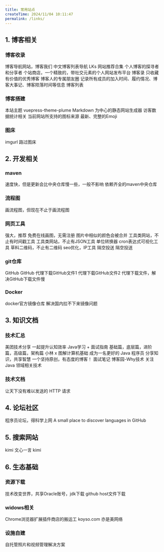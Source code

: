 ```yaml
---
title: 常用站点
createTime: 2024/11/04 10:11:47
permalink: /links/
---
```


## 1. 博客相关

### 博客收录
<CardGrid>
  <LinkCard title="BlogWe" icon="https://blogwe.com/img/logo8831.gif" href="https://blogwe.com/">
    博客导航网站，博客我们
  </LinkCard>
  <LinkCard title="中文博客列表导航项目" icon="https://zhblogs.ohyee.cc/logo.png" href="https://zhblogs.ohyee.cc/?tab=blog_list">
    中文博客列表导航
  </LinkCard>
  <LinkCard title="良心到难以置信的网站推荐" icon="fa6-solid:blog" href="https://lkssite.vip">
    LKs 网站推荐合集
  </LinkCard>
  <LinkCard title="BlogFinder" icon="fa6-solid:blog" href="https://bf.zzxworld.com">
    个人博客的探寻者和分享者
  </LinkCard>
  <LinkCard title="storeweb" icon="fa6-solid:blog" href="https://storeweb.cn">
    个站商店，一个精致的，带社交元素的个人网站发布平台
  </LinkCard>
  <LinkCard title="博客录" icon="fa6-solid:blog" href="https://boke.lu">
    博客录
  </LinkCard>

  <LinkCard title="博客志" icon="fa6-solid:blog" href="http://www.jetli.com.cn/">
    只收藏有价值的优秀博客
  </LinkCard>

  <LinkCard title="博友圈" icon="fa6-solid:blog" href="https://www.boyouquan.com/home">
    博客人的专属朋友圈
  </LinkCard>
  <LinkCard title="十年之约" icon="fa6-solid:blog" href="https://www.foreverblog.cn">
    记录所有成员的加入时间、履约情况、博客大事记、博客陨落时间等信息
  </LinkCard>
  <LinkCard title="博客列表" icon="fa6-solid:blog" href="https://github.com/timqian/chinese-independent-blogs">
    博客列表
  </LinkCard>



</CardGrid>

### 博客搭建
<CardGrid>
  <LinkCard title="theme-plume" icon="https://theme-plume.vuejs.press/plume.png" href="https://theme-plume.vuejs.press/guide/intro/">
    本站主题 vuepress-theme-plume
  </LinkCard>
  <LinkCard title="vuepress" icon="devicon:vuejs" href="https://v2.vuepress.vuejs.org/zh/guide/getting-started.html">
    Markdown 为中心的静态网站生成器
  </LinkCard>
  <LinkCard title="百度统计" icon="https://www.baidu.com/img/flexible/logo/pc/result.png" href="https://tongji.baidu.com/main/setting/10000462173/home/site/index">
    访客数据统计相关
  </LinkCard>
  <LinkCard title="iconify图标" icon="fluent-emoji-flat:zany-face" href="https://icon-sets.iconify.design">
    当前网站所支持的图标来源
  </LinkCard>
  <LinkCard title="emoji大全" icon="mdi:emoji-poop" href="https://www.emojiall.com/zh-hans">
    最新、完整的Emoji
  </LinkCard>
</CardGrid>

### 图床
<CardGrid>
  <LinkCard title="imgurl" icon="https://www.imgurl.org/static/images/logo.png" href="https://www.imgurl.org/vip/user#user=login">
    imgurl
  </LinkCard>
  <LinkCard title="路过图床" icon="https://imgse.com/content/images/system/logo_homepage_1660832557536_fb7bf4.png" href="https://imgse.com">
    路过图床
  </LinkCard>
</CardGrid>


## 2. 开发相关

### maven
<CardGrid>
  <LinkCard title="maven国内仓库" icon="devicon-plain:maven-wordmark" href="https://mvn.coderead.cn">
    速度快，但是更新会比中央仓库慢一些，一般不影响
  </LinkCard>
  <LinkCard title="maven中央仓库" icon="devicon:maven" href="https://mvnrepository.com">
    依赖齐全的maven中央仓库
  </LinkCard>
</CardGrid>

### 流程图

<CardGrid>
  <LinkCard title="processon" icon="https://www.processon.com/assets/imgs/logo_small.svg" href="https://www.processon.com/login">
    画流程图，但现在不止于画流程图
  </LinkCard>

</CardGrid>


### 网页工具
<CardGrid>

  <LinkCard title="draw.io" icon="vscode-icons:file-type-drawio" href="https://www.drawio.com/">
    强大，推荐
  </LinkCard>

  <LinkCard title="draw.io" icon="https://www.iodraw.com/static/img/common/iodraw.svg" href="https://www.iodraw.com/">
    免费在线画图，无需注册
  </LinkCard>


  <LinkCard title="图片压缩" icon="fa-solid:tools" href="https://tinify.cn/">
    图片中相似的颜色会被合并
  </LinkCard>

  <LinkCard title="时间戳" icon="fa-solid:tools" href="https://tool.lu/timestamp">
    工具类网站，不止有时间戳工具
  </LinkCard>
  <LinkCard title="JSON生成Java实体类" icon="fa-solid:tools" href="https://www.bejson.com/json2javapojo/new/">
    工具类网站，不止有JSON工具
  </LinkCard>
  <LinkCard title="时间转换器" icon="fa-solid:tools" href="https://convertlive.com/zh/c/%E8%BD%AC%E6%8D%A2/%E6%97%B6%E9%97%B4">
    单位转换器
  </LinkCard>
  <LinkCard title="cron表达式" icon="icon-park:time" href="https://cron.qqe2.com/">
    cron表达式可视化工具
  </LinkCard>
  <LinkCard title="二维码" icon="https://static.clewm.net/cli/images/cli_logo_new.png" href="https://cli.im/tools">
    草料二维码，不止有二维码
  </LinkCard>
  <LinkCard title="站长工具" icon="https://csstools.chinaz.com/tools/images/public/logos/logo-index.png" href="https://tool.chinaz.com/">
    seo优化，IP工具
  </LinkCard>
  <LinkCard title="airportal" icon="https://assets.retiehe.com/ap-main-logo-4.webp" href="https://www.airportal.cn/">
    隔空投送
  </LinkCard>
  <LinkCard title="snapdrop" icon="arcticons:snapdrop" href="https://snapdrop.net/">
    隔空投送
  </LinkCard>

</CardGrid>

### git仓库
<CardGrid>
  <LinkCard title="GitHub" icon="devicon:github" href="https://github.com">
    GitHub
  </LinkCard>
  <LinkCard title="GitHub" icon="simple-icons:gitee" href="https://gitee.com/explore">
    GitHub
  </LinkCard>
  <LinkCard title="GitHub文件加速" icon="marketeq:download-alt-4" href="https://github.moeyy.xyz/">
    代理下载GitHub文件1
  </LinkCard>
  <LinkCard title="GitHub代理下载" icon="marketeq:download-alt-4" href="https://ghp.ci/">
    代理下载GitHub文件2
  </LinkCard>
  <LinkCard title="Github-Mirror" icon="marketeq:download-alt-4" href="https://github-mirror.us.kg/">
    代理下载文件，解决GitHub下载文件慢
  </LinkCard>
</CardGrid>


### Docker
<CardGrid>
  <LinkCard title="Dockerhub" icon="logos:docker-icon" href="https://hubgw.docker.com/search">
    docker官方镜像仓库
  </LinkCard>
  <LinkCard title="docker国内代理" icon="skill-icons:docker" href="https://dockerproxy.net/">
    解决国内拉不下来镜像问题
  </LinkCard>
</CardGrid>


## 3. 知识文档

### 技术汇总
<CardGrid>
  <LinkCard title="美团技术团队" icon="https://s3plus.meituan.net/static-prod01/com.sankuai.fe.www.sso/assets/logo.6a89007.png" href="https://tech.meituan.com/">
    美团技术分享
  </LinkCard>

  <LinkCard title="Java 全栈知识体系" icon="pixelarticons:github" href="https://pdai.tech/md/resource/tools.html">
    一起提升认知效率
  </LinkCard>

  <LinkCard title="JavaGuide" icon="https://javaguide.cn/logo.png" href="https://javaguide.cn/home.html">
    Java学习 + 面试指南
  </LinkCard>

  <LinkCard title="Java工程师成神之路" icon="icon-park:notebook" href="https://hollischuang.github.io/toBeTopJavaer/#/menu">
    基础篇，底层篇，进阶篇，高级篇，架构篇
  </LinkCard>

  <LinkCard title="小林coding" icon="https://cdn.xiaolincoding.com/icon.webp" href="https://xiaolincoding.com/interview/">
    小林 x 图解计算机基础
  </LinkCard>
  <LinkCard title="二哥的Java进阶之路" icon="https://cdn.tobebetterjavaer.com/tobebetterjavaer/images/logo-02.png" href="https://javabetter.cn/home.html">
    成为一名更好的 Java 程序员
  </LinkCard>

  <LinkCard title="书栈网" icon="https://static.sitestack.cn/static/images/logo.png" href="https://www.bookstack.cn/">
    分享知识，共享智慧
  </LinkCard>

  <LinkCard title="Java日知录" icon="nonicons:java-16" href="https://javadaily.cn/">
    一个坚持原创，有态度的博客！
  </LinkCard>
  <LinkCard title="CS-Notes 面试笔记" icon="nonicons:java-16" href="http://www.cyc2018.xyz/">
    面试笔记
  </LinkCard>
  <LinkCard title="Why技术" icon="nonicons:java-16" href="https://www.cnblogs.com/thisiswhy">
    博客园-Why技术
  </LinkCard>

  <LinkCard title="Javadoop" icon="nonicons:java-16" href="https://javadoop.com/">
    关注 Java 领域相关技术
  </LinkCard>


</CardGrid>

### 技术文档
<CardGrid>
  <LinkCard title="Forest" icon="https://forest.dtflyx.com/img/logo.png" href="https://forest.dtflyx.com/">
    让天下没有难以发送的 HTTP 请求
  </LinkCard>
</CardGrid>

## 4. 论坛社区
<CardGrid>
  <LinkCard title="V2EX" icon="simple-icons:v2ex" href="https://www.v2ex.com/">
    程序员论坛，得科学上网
  </LinkCard>
  <LinkCard title="Githut" icon="pixelarticons:github" href="https://githut.info/">
    A small place to discover languages in GitHub
  </LinkCard>
</CardGrid>

## 5. 搜索网站
<CardGrid>
  <LinkCard title="讯飞星火" icon="fluent:star-48-filled" href="https://xinghuo.xfyun.cn/">
    kimi
  </LinkCard>
  <LinkCard title="文心一言" icon="https://nlp-eb.cdn.bcebos.com/static/eb/asset/logo.8a6b508d.png" href="https://yiyan.baidu.com/">
    文心一言
  </LinkCard>
  <LinkCard title="kimi" icon="mdi:alphabet-k-box-outline" href="https://kimi.moonshot.cn/">
    kimi
  </LinkCard>
</CardGrid>


## 6. 生态基础

### 资源下载

<CardGrid>
  <LinkCard title="编程宝库" icon="nonicons:java-16" href="http://www.codebaoku.com/jdk/jdk-oracle-account.html">
    技术改变世界，共享Oracle账号，jdk下载
  </LinkCard>

  <LinkCard title="github host文件下载" icon="nonicons:java-16" href="https://raw.hellogithub.com/hosts">
    github host文件下载
  </LinkCard>

</CardGrid>


### widows相关
<CardGrid>
  <LinkCard title="极简插件" icon="https://chrome.zzzmh.cn/public/img/title_200.jpg" href="https://chrome.zzzmh.cn/#/index">
    Chrome浏览器扩展插件商店的搬运工
  </LinkCard>

  <LinkCard title="3A游戏下载" icon="nonicons:java-16" href="https://koyso.com/">
    koyso.com
  </LinkCard>

  <LinkCard title="亦是美网络" icon="nonicons:java-16" href="http://www.yishimei.cn/">
    亦是美网络
  </LinkCard>
</CardGrid>


### 设施自建
<CardGrid>
  <LinkCard title="immich" icon="https://immich.app/img/immich-logo-inline-light.png" href="https://immich.app/docs/install/docker-compose">
    自托管照片和视频管理解决方案
  </LinkCard>
</CardGrid>
